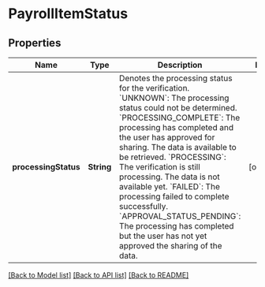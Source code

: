 # PayrollItemStatus

## Properties
Name | Type | Description | Notes
------------ | ------------- | ------------- | -------------
**processingStatus** | **String** | Denotes the processing status for the verification.  &#x60;UNKNOWN&#x60;: The processing status could not be determined.  &#x60;PROCESSING_COMPLETE&#x60;: The processing has completed and the user has approved for sharing. The data is available to be retrieved.  &#x60;PROCESSING&#x60;: The verification is still processing. The data is not available yet.  &#x60;FAILED&#x60;: The processing failed to complete successfully.  &#x60;APPROVAL_STATUS_PENDING&#x60;: The processing has completed but the user has not yet approved the sharing of the data. | [optional] 

[[Back to Model list]](../README.md#documentation-for-models) [[Back to API list]](../README.md#documentation-for-api-endpoints) [[Back to README]](../README.md)


